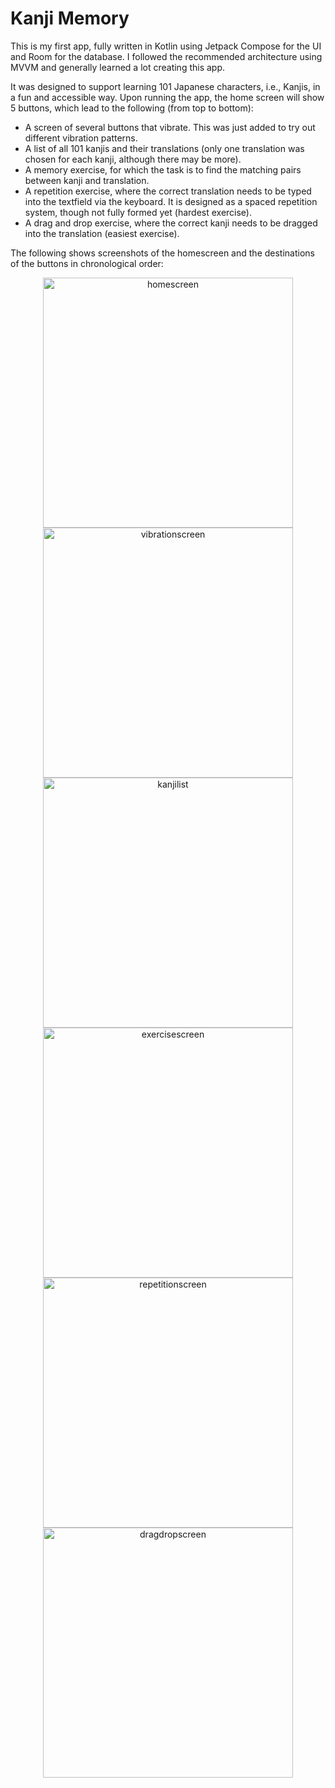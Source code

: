 # Kanji Memory

This is my first app, fully written in Kotlin using Jetpack Compose for the UI and Room for the database. I followed the recommended architecture using MVVM and generally learned a lot creating this app.

It was designed to support learning 101 Japanese characters, i.e., Kanjis, in a fun and accessible way. 
Upon running the app, the home screen will show 5 buttons, which lead to the following (from top to bottom): 
- A screen of several buttons that vibrate. This was just added to try out different vibration patterns.
- A list of all 101 kanjis and their translations (only one translation was chosen for each kanji, although there may be more).
- A memory exercise, for which the task is to find the matching pairs between kanji and translation.
- A repetition exercise, where the correct translation needs to be typed into the textfield via the keyboard. It is designed as a spaced repetition system, though not fully formed yet (hardest exercise).
- A drag and drop exercise, where the correct kanji needs to be dragged into the translation (easiest exercise).

The following shows screenshots of the homescreen and the destinations of the buttons in chronological order: 

<p align="center">
  <img src="HomeScreen.png" alt="homescreen" width="400"/><br>
  <img src="VibrationScreen.png" alt="vibrationscreen" width="400"/><br>
  <img src="KanjiList.png" alt="kanjilist" width="400"/><br>
  <img src="ExerciseScreen.png" alt="exercisescreen" width="400"/><br>
  <img src="RepetitionExercise.png" alt="repetitionscreen" width="400"/><br>
  <img src="DragDropExercise.png" alt="dragdropscreen" width="400"/>
</p>
